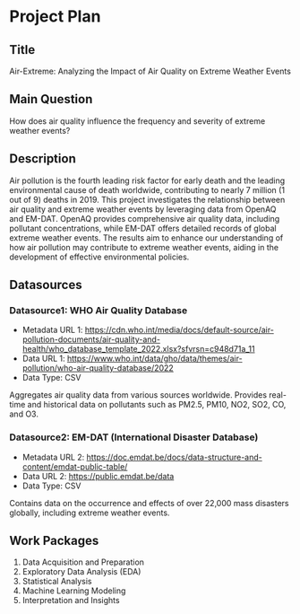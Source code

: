 # Project Plan

## Title
Air-Extreme: Analyzing the Impact of Air Quality on Extreme Weather Events

## Main Question
How does air quality influence the frequency and severity of extreme weather events?

## Description

Air pollution is the fourth leading risk factor for early death and the leading environmental cause of death worldwide, contributing to nearly 7 million (1 out of 9) deaths in 2019. This project investigates the relationship between air quality and extreme weather events by leveraging data from OpenAQ and EM-DAT. OpenAQ provides comprehensive air quality data, including pollutant concentrations, while EM-DAT offers detailed records of global extreme weather events. The results aim to enhance our understanding of how air pollution may contribute to extreme weather events, aiding in the development of effective environmental policies.

## Datasources

<!-- Describe each datasources you plan to use in a section. Use the prefic "DatasourceX" where X is the id of the datasource. -->

### Datasource1: WHO Air Quality Database
* Metadata URL 1: https://cdn.who.int/media/docs/default-source/air-pollution-documents/air-quality-and-health/who_database_template_2022.xlsx?sfvrsn=c948d71a_11
* Data URL 1: https://www.who.int/data/gho/data/themes/air-pollution/who-air-quality-database/2022
* Data Type: CSV

Aggregates air quality data from various sources worldwide. Provides real-time and historical data on pollutants such as PM2.5, PM10, NO2, SO2, CO, and O3.

### Datasource2: EM-DAT (International Disaster Database)
* Metadata URL 2: https://doc.emdat.be/docs/data-structure-and-content/emdat-public-table/
* Data URL 2: https://public.emdat.be/data
* Data Type: CSV

Contains data on the occurrence and effects of over 22,000 mass disasters globally, including extreme weather events.

## Work Packages

<!-- List of work packages ordered sequentially, each pointing to an issue with more details. -->

1. Data Acquisition and Preparation
2. Exploratory Data Analysis (EDA)
3. Statistical Analysis
4. Machine Learning Modeling
5. Interpretation and Insights